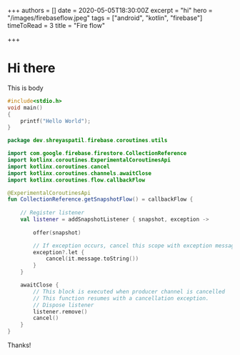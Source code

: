 +++
authors = []
date = 2020-05-05T18:30:00Z
excerpt = "hi"
hero = "/images/firebaseflow.jpeg"
tags = ["android", "kotlin", "firebase"]
timeToRead = 3
title = "Fire flow"

+++
# Hi there

This is body

```cpp
#include<stdio.h>
void main() 
{
	printf("Hello World");
}
```

```kotlin
package dev.shreyaspatil.firebase.coroutines.utils

import com.google.firebase.firestore.CollectionReference
import kotlinx.coroutines.ExperimentalCoroutinesApi
import kotlinx.coroutines.cancel
import kotlinx.coroutines.channels.awaitClose
import kotlinx.coroutines.flow.callbackFlow

@ExperimentalCoroutinesApi
fun CollectionReference.getSnapshotFlow() = callbackFlow {
    
    // Register listener
    val listener = addSnapshotListener { snapshot, exception ->
        
        offer(snapshot)

        // If exception occurs, cancel this scope with exception message.
        exception?.let {
            cancel(it.message.toString())
        }
    }

    awaitClose {
        // This block is executed when producer channel is cancelled
        // This function resumes with a cancellation exception.
        // Dispose listener
        listener.remove()
        cancel() 
    }
}
```

Thanks!